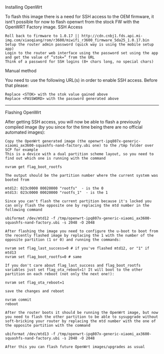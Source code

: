Installing OpenWrt

To flash this image there is a need for SSH access to the OEM firmware, it isnt't possible for now to flash openwrt from the stock FW with the OpenWRT Factory image.
SSH Access

    Roll back to firmware to 1.0.17 || http://cdn.cnbj1.fds.api.mi-img.com/xiaoqiang/rom/r3600/miwifi_r3600_firmware_5da25_1.0.17.bin
    Setup the router admin password (quick way is using the mobile setup app)
    Login to the router web interface using the password set using the app and get the value of “stok=” from the URL
    Think of a password for SSH logins (8+ chars long, no special chars)

Manual method

You need to use the following URL(s) in order to enable SSH access. Before that please:

    Replace <STOK> with the stok value gained above
    Replace <PASSWORD> with the password generated above


-----


Flashing OpenWrt

After getting SSH access, you will now be able to flash a previously compiled image (by you since for the time being there are no official automated images):

    Copy the OpenWrt generated image (the openwrt-ipq807x-generic-xiaomi_ax3600-squashfs-nand-factory.ubi one) to the /tmp folder over SCP for example
    This is a device with a dual partition scheme layout, so you need to find out which one is running with the command

    nvram get flag_boot_rootfs

    The output should be the partition number where the current system was booted from

    mtd12: 023c0000 00020000 "rootfs"  - is the 0
    mtd13: 023c0000 00020000 "rootfs_1"  - is the 1

    Since you can't flash the current partition because it's locked you can only flash the opposite one by replacing the mtd number in the following command

    ubiformat /dev/mtd12 -f /tmp/openwrt-ipq807x-generic-xiaomi_ax3600-squashfs-nand-factory.ubi -s 2048 -O 2048

    After flashing the image you need to configure the u-boot to boot from the recently flashed image by replacing the 1 with the number of the opposite partition (1 or 0) and running the commands:

    nvram set flag_last_success=0 # if you've flashed mtd12, or "1" if mtd13
    nvram set flag_boot_rootfs=0 # same

    If you don't care about flag_last_success and flag_boot_rootfs variables just set flag_ota_reboot=1! It will boot to the other partition on each reboot (not only the next one!):

    nvram set flag_ota_reboot=1

    save the changes and reboot

    nvram commit
    reboot

    After the router boots it should be running the OpenWrt image, but now you need to flash the other partition to be able to sysupgrade without soft-bricking your router by replacing the mtd number with the one of the opposite partition with the command

    ubiformat /dev/mtd13 -f /tmp/openwrt-ipq807x-generic-xiaomi_ax3600-squashfs-nand-factory.ubi -s 2048 -O 2048

    After this you can flash future OpenWrt images/upgrades as usual

